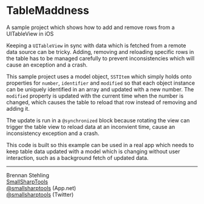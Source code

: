 TableMaddness
=============

A sample project which shows how to add and remove rows from a UITableView in iOS

Keeping a `UITableView` in sync with data which is fetched from a remote data source can be tricky. Adding, removing and reloading specific rows in the table has to be managed carefully to prevent inconsistencies which will cause an exception and a crash.

This sample project uses a model object, `SSTItem` which simply holds onto properties for `number`, `identifier` and `modified` so that each object instance can be uniquely identified in an array and updated with a new number. The `modified` property is updated with the current time when the number is changed, which causes the table to reload that row instead of removing and adding it.

The update is run in a `@synchronized` block because rotating the view can trigger the table view to reload data at an inconvient time, cause an inconsistency exception and a crash.

This code is built so this example can be used in a real app which needs to keep table data updated with a model which is changing without user interaction, such as a background fetch of updated data.

------

Brennan Stehling  
[SmallSharpTools](http://www.smallsharptools.com/)  
[@smallsharptools](https://alpha.app.net/smallsharptools) (App.net)  
[@smallsharptools](https://twitter.com/smallsharptools) (Twitter)  

